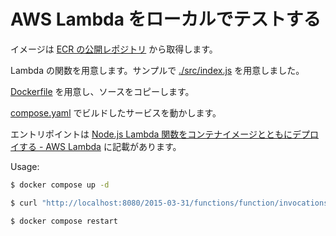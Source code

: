 # AWS Lambda をローカルでテストする

イメージは [ECR の公開レポジトリ](https://gallery.ecr.aws/lambda/nodejs) から取得します。

Lambda の関数を用意します。サンプルで [./src/index.js](./src/index.js) を用意しました。

[Dockerfile](./Dockerfile) を用意し、ソースをコピーします。

[compose.yaml](./compose.yaml) でビルドしたサービスを動かします。

エントリポイントは [Node\.js Lambda 関数をコンテナイメージとともにデプロイする \- AWS Lambda](https://docs.aws.amazon.com/ja_jp/lambda/latest/dg/nodejs-image.html) に記載があります。

Usage: 

```sh
$ docker compose up -d

$ curl "http://localhost:8080/2015-03-31/functions/function/invocations" -d '{}'

$ docker compose restart
```


